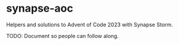 # synapse-aoc
Helpers and solutions to Advent of Code 2023 with Synapse Storm.

TODO: Document so people can follow along.
